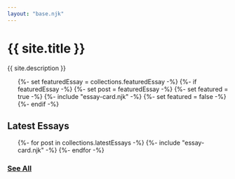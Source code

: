 ```yaml
---
layout: "base.njk"
---
```


<h1 class="index-title">{{ site.title }}</h1>

{{ site.description }}

<ul class="essays-list">
  {%- set featuredEssay = collections.featuredEssay -%}
  {%- if featuredEssay -%}
    {%- set post = featuredEssay -%}
    {%- set featured = true -%}
    {%- include "essay-card.njk" -%}
    {%- set featured = false -%}
  {%- endif -%}
</ul>

## Latest Essays
<ul class="essays-list">
  {%- for post in collections.latestEssays -%}
    {%- include "essay-card.njk" -%}
  {%- endfor -%}
</ul>

### [See All](/essays/)
